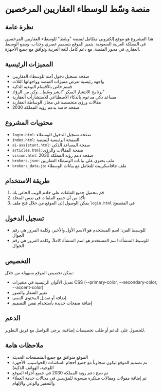 # منصة وسّط للوسطاء العقاريين المرخصين

## نظرة عامة
هذا المشروع هو موقع إلكتروني متكامل لمنصة "وسّط" للوسطاء العقاريين المرخصين في المملكة العربية السعودية. يتميز الموقع بتصميم عصري وجذاب، ويضع الوسيط العقاري في محور المنصة، مع دعم كامل للغة العربية وتوافق مع جميع الأجهزة.

## المميزات الرئيسية
- صفحة تسجيل دخول آمنة للوسطاء العقاريين
- واجهة رئيسية تعرض مميزات المنصة وواجهاتها الثلاث
- قسم خاص بالأقسام النوعية الذكية
- برنامج الانتشار المبكر "انشر وسّط... وكن من الروّاد"
- مساعد ذكي مدعوم بالذكاء الاصطناعي للاستشارات العقارية
- مقالات ورؤى متخصصة في مجال الوساطة العقارية
- صفحة خاصة بدعم رؤية المملكة 2030

## محتويات المشروع
- `login.html`: صفحة تسجيل الدخول للوسطاء
- `index.html`: الصفحة الرئيسية للمنصة
- `ai-assistant.html`: صفحة المساعد الذكي
- `articles.html`: صفحة المقالات والرؤى
- `vision.html`: صفحة دعم رؤية المملكة 2030
- `brokers.json`: ملف يحتوي على بيانات الوسطاء العقاريين
- `brokers_data.js`: ملف جافاسكريبت للتعامل مع بيانات الوسطاء

## طريقة الاستخدام
1. قم بتحميل جميع الملفات على خادم الويب الخاص بك
2. تأكد من أن جميع الملفات في نفس المجلد
3. يمكن الوصول إلى الموقع من خلال فتح ملف `login.html` في المتصفح

## تسجيل الدخول
- للوسيط الفرد: اسم المستخدم هو الاسم الأول والأخير، وكلمة المرور هي رقم الجوال
- للوسيط المنشأة: اسم المستخدم هو اسم المنشأة كاملاً، وكلمة المرور هي رقم الجوال

## التخصيص
يمكن تخصيص الموقع بسهولة من خلال:
- تعديل الألوان الرئيسية في متغيرات CSS (--primary-color, --secondary-color, --accent-color)
- تغيير الشعار والصور
- إضافة أو تعديل المحتوى النصي
- إضافة صفحات جديدة باستخدام نفس التصميم

## الدعم
للحصول على الدعم أو طلب تخصيصات إضافية، يرجى التواصل مع فريق التطوير.

## ملاحظات هامة
- الموقع متوافق مع جميع المتصفحات الحديثة
- تم تصميم الموقع ليكون متجاوباً مع جميع أحجام الشاشات (الحواسيب، الأجهزة اللوحية، الهواتف الذكية)
- تم دمج دعم رؤية المملكة 2030 في جميع أجزاء الموقع
- تم إضافة مقولات ومقالات مبتكرة منسوبة للمؤسس في مجالات خدمة العملاء والتحفيز والوعي والإلهام
